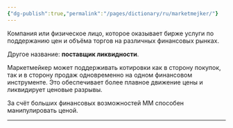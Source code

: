 ```yaml
---
{"dg-publish":true,"permalink":"/pages/dictionary/ru/marketmejker/"}
---
```



Компания или физическое лицо, которое оказывает бирже услуги по поддержанию цен и объёма торгов на различных финансовых рынках.

Другое название: **поставщик ликвидности**.

Маркетмейкер может поддерживать котировки как в сторону покупок, так и в сторону продаж одновременно на одном финансовом инструменте. Это обеспечивает более плавное движение цены и ликвидирует ценовые разрывы.

За счёт больших финансовых возможностей ММ способен манипулировать ценой.

---
